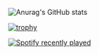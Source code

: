 ![Anurag's GitHub stats](https://github-readme-stats.vercel.app/api?username=elumion&show_icons=true&theme=radical)

[![trophy](https://github-profile-trophy.vercel.app/?username=elumion&theme=onedark)](https://github.com/ryo-ma/github-profile-trophy)

[![Spotify recently played](https://spotify-recently-played-readme.vercel.app/api?user=Elumion)](https://open.spotify.com/user/elumion)
